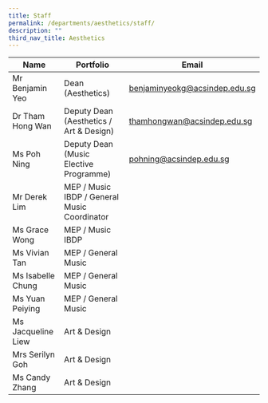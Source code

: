 ```yaml
---
title: Staff
permalink: /departments/aesthetics/staff/
description: ""
third_nav_title: Aesthetics
---
```

| Name               | Portfolio         | Email            |
|------------|----------|------------------|
| Mr Benjamin Yeo    | Dean (Aesthetics)                            | [benjaminyeokg@acsindep.edu.sg](mailto:benjaminyeokg@acsindep.edu.sg) |
| Dr Tham Hong Wan   | Deputy Dean (Aesthetics / Art & Design)      | [thamhongwan@acsindep.edu.sg](mailto:thamhongwan@acsindep.edu.sg)   |
| Ms Poh Ning        | Deputy Dean (Music Elective Programme)       | [pohning@acsindep.edu.sg](mailto:pohning@acsindep.edu.sg)       |
| Mr Derek Lim       | MEP / Music IBDP / General Music Coordinator |                               |
| Ms Grace Wong      | MEP / Music IBDP                             |                               |
| Ms Vivian Tan      | MEP / General Music                          |                               |
| Ms Isabelle Chung  | MEP / General Music                          |                               |
| Ms Yuan Peiying    | MEP / General Music                         |                               |
| Ms Jacqueline Liew | Art & Design                                 |                               |
| Mrs Serilyn Goh    | Art & Design                                 |                               |
| Ms Candy Zhang     | Art & Design                                 |                               |